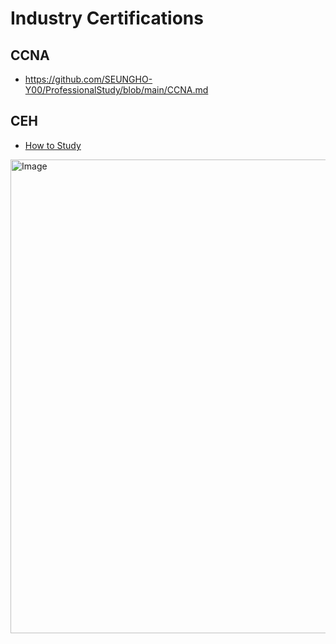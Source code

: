# Industry Certifications

## CCNA

* https://github.com/SEUNGHO-Y00/ProfessionalStudy/blob/main/CCNA.md

## CEH

* [How to Study](https://github.com/SEUNGHO-Y00/ProfessionalStudy/blob/main/CEH.md)

<img width="758" alt="Image" src="https://github.com/user-attachments/assets/aa3d38bb-0dfc-48af-aba2-7595721072e8" />
